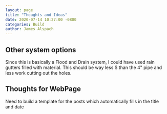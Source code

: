 ```yaml
---
layout: page
title: "Thoughts and Ideas"
date: 2020-07-14 10:27:00 -0800
categories: Build
author: James Alspach
---
```

## Other system options

Since this is basically a Flood and Drain system, I could have used rain gutters filled with material. This should be way less $ than the 4" pipe and less work cutting out the holes.

## Thoughts for WebPage

Need to build a template for the posts which automatically fills in the title and date
